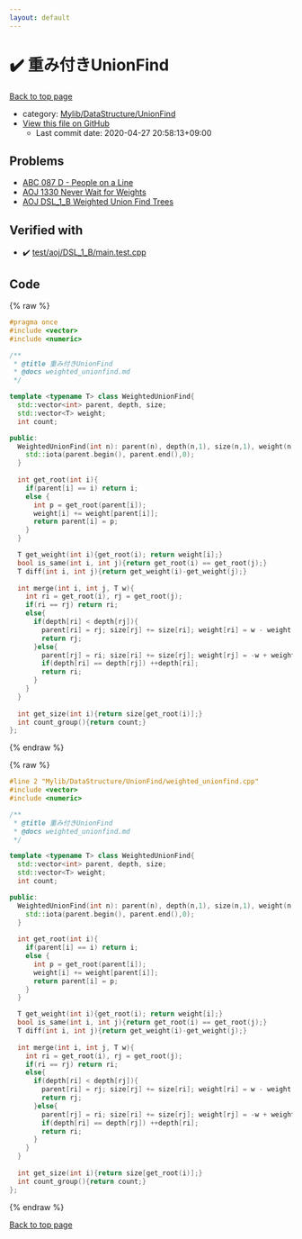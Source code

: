```yaml
---
layout: default
---
```


<!-- mathjax config similar to math.stackexchange -->
<script type="text/javascript" async
  src="https://cdnjs.cloudflare.com/ajax/libs/mathjax/2.7.5/MathJax.js?config=TeX-MML-AM_CHTML">
</script>
<script type="text/x-mathjax-config">
  MathJax.Hub.Config({
    TeX: { equationNumbers: { autoNumber: "AMS" }},
    tex2jax: {
      inlineMath: [ ['$','$'] ],
      processEscapes: true
    },
    "HTML-CSS": { matchFontHeight: false },
    displayAlign: "left",
    displayIndent: "2em"
  });
</script>

<script type="text/javascript" src="https://cdnjs.cloudflare.com/ajax/libs/jquery/3.4.1/jquery.min.js"></script>
<script src="https://cdn.jsdelivr.net/npm/jquery-balloon-js@1.1.2/jquery.balloon.min.js" integrity="sha256-ZEYs9VrgAeNuPvs15E39OsyOJaIkXEEt10fzxJ20+2I=" crossorigin="anonymous"></script>
<script type="text/javascript" src="../../../../assets/js/copy-button.js"></script>
<link rel="stylesheet" href="../../../../assets/css/copy-button.css" />


# :heavy_check_mark: 重み付きUnionFind

<a href="../../../../index.html">Back to top page</a>

* category: <a href="../../../../index.html#3ff74e8366c88d06b530f361450b1117">Mylib/DataStructure/UnionFind</a>
* <a href="{{ site.github.repository_url }}/blob/master/Mylib/DataStructure/UnionFind/weighted_unionfind.cpp">View this file on GitHub</a>
    - Last commit date: 2020-04-27 20:58:13+09:00




## Problems

- [ABC 087 D - People on a Line](https://atcoder.jp/contests/abc087/tasks/arc090_b)
- [AOJ 1330 Never Wait for Weights](http://judge.u-aizu.ac.jp/onlinejudge/description.jsp?id=1330)
- [AOJ DSL_1_B Weighted Union Find Trees](http://judge.u-aizu.ac.jp/onlinejudge/description.jsp?id=DSL_1_B)


## Verified with

* :heavy_check_mark: <a href="../../../../verify/test/aoj/DSL_1_B/main.test.cpp.html">test/aoj/DSL_1_B/main.test.cpp</a>


## Code

<a id="unbundled"></a>
{% raw %}
```cpp
#pragma once
#include <vector>
#include <numeric>

/**
 * @title 重み付きUnionFind
 * @docs weighted_unionfind.md
 */

template <typename T> class WeightedUnionFind{
  std::vector<int> parent, depth, size;
  std::vector<T> weight;
  int count;

public:
  WeightedUnionFind(int n): parent(n), depth(n,1), size(n,1), weight(n,0){
    std::iota(parent.begin(), parent.end(),0);
  }
  
  int get_root(int i){
    if(parent[i] == i) return i;
    else {
      int p = get_root(parent[i]);
      weight[i] += weight[parent[i]];
      return parent[i] = p;
    }
  }

  T get_weight(int i){get_root(i); return weight[i];} 
  bool is_same(int i, int j){return get_root(i) == get_root(j);}
  T diff(int i, int j){return get_weight(i)-get_weight(j);}
  
  int merge(int i, int j, T w){
    int ri = get_root(i), rj = get_root(j);
    if(ri == rj) return ri;
    else{
      if(depth[ri] < depth[rj]){
        parent[ri] = rj; size[rj] += size[ri]; weight[ri] = w - weight[i] + weight[j];
        return rj;
      }else{
        parent[rj] = ri; size[ri] += size[rj]; weight[rj] = -w + weight[i] - weight[j];
        if(depth[ri] == depth[rj]) ++depth[ri];
        return ri;
      }
    }
  }
  
  int get_size(int i){return size[get_root(i)];}
  int count_group(){return count;}
};

```
{% endraw %}

<a id="bundled"></a>
{% raw %}
```cpp
#line 2 "Mylib/DataStructure/UnionFind/weighted_unionfind.cpp"
#include <vector>
#include <numeric>

/**
 * @title 重み付きUnionFind
 * @docs weighted_unionfind.md
 */

template <typename T> class WeightedUnionFind{
  std::vector<int> parent, depth, size;
  std::vector<T> weight;
  int count;

public:
  WeightedUnionFind(int n): parent(n), depth(n,1), size(n,1), weight(n,0){
    std::iota(parent.begin(), parent.end(),0);
  }
  
  int get_root(int i){
    if(parent[i] == i) return i;
    else {
      int p = get_root(parent[i]);
      weight[i] += weight[parent[i]];
      return parent[i] = p;
    }
  }

  T get_weight(int i){get_root(i); return weight[i];} 
  bool is_same(int i, int j){return get_root(i) == get_root(j);}
  T diff(int i, int j){return get_weight(i)-get_weight(j);}
  
  int merge(int i, int j, T w){
    int ri = get_root(i), rj = get_root(j);
    if(ri == rj) return ri;
    else{
      if(depth[ri] < depth[rj]){
        parent[ri] = rj; size[rj] += size[ri]; weight[ri] = w - weight[i] + weight[j];
        return rj;
      }else{
        parent[rj] = ri; size[ri] += size[rj]; weight[rj] = -w + weight[i] - weight[j];
        if(depth[ri] == depth[rj]) ++depth[ri];
        return ri;
      }
    }
  }
  
  int get_size(int i){return size[get_root(i)];}
  int count_group(){return count;}
};

```
{% endraw %}

<a href="../../../../index.html">Back to top page</a>

